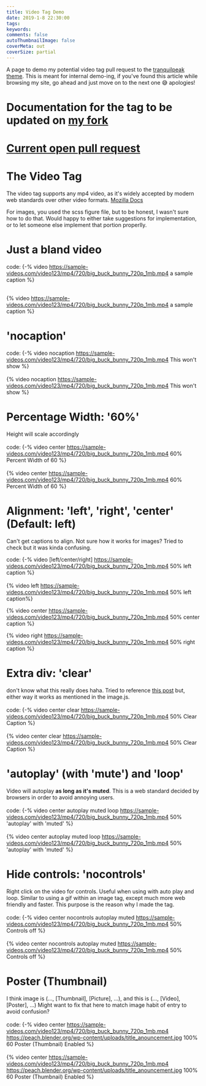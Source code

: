 ```yaml
---
title: Video Tag Demo
date: 2019-1-8 22:30:00
tags:
keywords:
comments: false
autoThumbnailImage: false
coverMeta: out
coverSize: partial
---
```


A page to demo my potential video tag pull request to the [tranquilpeak theme](https://github.com/LouisBarranqueiro/hexo-theme-tranquilpeak/). 
This is meant for internal
demo-ing, if you've found this article while browsing my site,
go ahead and just move on to the next one 😅 apologies!
</br>
<!-- More -->
# Documentation for the tag to be updated on [my fork](https://github.com/bmitchinson/hexo-theme-tranquilpeak/blob/master/DOCUMENTATION.md#video)
# [Current open pull request](https://github.com/LouisBarranqueiro/hexo-theme-tranquilpeak/pull/522)

# The Video Tag
The video tag supports any mp4 video, as it's widely accepted by modern web
standards over other video formats. [Mozilla Docs](https://developer.mozilla.org/en-US/docs/Learn/HTML/Multimedia_and_embedding/Video_and_audio_content)
</br>

For images, you used the scss figure file, but to be honest, I wasn't sure how to do that. Would happy to either take suggestions for implementation, or to let someone else implement that portion properlly.

# Just a bland video
code:
{-% video https://sample-videos.com/video123/mp4/720/big_buck_bunny_720p_1mb.mp4 a sample caption %}
</br></br>

{% video https://sample-videos.com/video123/mp4/720/big_buck_bunny_720p_1mb.mp4 a sample caption %}

# 'nocaption'
code:
{-% video nocaption https://sample-videos.com/video123/mp4/720/big_buck_bunny_720p_1mb.mp4 This won't show %}
</br></br>
{% video nocaption https://sample-videos.com/video123/mp4/720/big_buck_bunny_720p_1mb.mp4 This won't show %}

# Percentage Width: '60%'
Height will scale accordingly
</br></br>
code:
{-% video center https://sample-videos.com/video123/mp4/720/big_buck_bunny_720p_1mb.mp4 
60% Percent Width of 60 %}
</br></br>
{% video center https://sample-videos.com/video123/mp4/720/big_buck_bunny_720p_1mb.mp4 
60% Percent Width of 60 %}

# Alignment: 'left', 'right', 'center' (Default: left)
Can't get captions to align. Not sure how it works for 
images? Tried to check but it was kinda confusing.
</br>

code:
{-% video [left/center/right] https://sample-videos.com/video123/mp4/720/big_buck_bunny_720p_1mb.mp4 50% left caption %}
</br></br>
{% video left https://sample-videos.com/video123/mp4/720/big_buck_bunny_720p_1mb.mp4 50% left caption%}

{% video center  https://sample-videos.com/video123/mp4/720/big_buck_bunny_720p_1mb.mp4 50% center caption %}

{% video right https://sample-videos.com/video123/mp4/720/big_buck_bunny_720p_1mb.mp4 50% right caption %}

# Extra div: 'clear'
don't know what this really does haha.
Tried to reference [this post](https://stackoverflow.com/questions/10184934/why-div-class-clear-div-is-used-after-multiple-floating-divs-in-a-containe) but, either way it works as mentioned in the image.js.
</br></br>
code:
{-% video center clear https://sample-videos.com/video123/mp4/720/big_buck_bunny_720p_1mb.mp4 50% Clear Caption %}
</br></br>
{% video center clear https://sample-videos.com/video123/mp4/720/big_buck_bunny_720p_1mb.mp4 50% Clear Caption %}

# 'autoplay' (with 'mute') and 'loop'
Video will autoplay **as long as it's muted**. This is a web standard decided by
browsers in order to avoid annoying users.</br></br>
code:
{-% video center autoplay muted loop https://sample-videos.com/video123/mp4/720/big_buck_bunny_720p_1mb.mp4 50% 'autoplay' with 'muted' %}
</br></br>
{% video center autoplay muted loop https://sample-videos.com/video123/mp4/720/big_buck_bunny_720p_1mb.mp4 50% 'autoplay' with 'muted' %}

# Hide controls: 'nocontrols'
Right click on the video for controls. Useful when using
with auto play and loop. Similar to using a gif within an image tag, except much more web friendly and faster.
This purpose is the reason why I made the tag.
</br></br>
code:
{-% video center nocontrols autoplay muted https://sample-videos.com/video123/mp4/720/big_buck_bunny_720p_1mb.mp4 50% 
Controls off %}
</br></br>
{% video center nocontrols autoplay muted https://sample-videos.com/video123/mp4/720/big_buck_bunny_720p_1mb.mp4 50% 
Controls off %}

# Poster (Thumbnail)
I think image is (..., [Thumbnail], [Picture], ...), and this is (..., [Video], [Poster], ...) Might want
to fix that here to match image habit of entry to avoid confusion?</br></br>
code:
{-% video center https://sample-videos.com/video123/mp4/720/big_buck_bunny_720p_1mb.mp4
https://peach.blender.org/wp-content/uploads/title_anouncement.jpg 100% 60 
Poster (Thumbnail) Enabled %}
</br></br>
{% video center https://sample-videos.com/video123/mp4/720/big_buck_bunny_720p_1mb.mp4
https://peach.blender.org/wp-content/uploads/title_anouncement.jpg 100% 60 
Poster (Thumbnail) Enabled %}